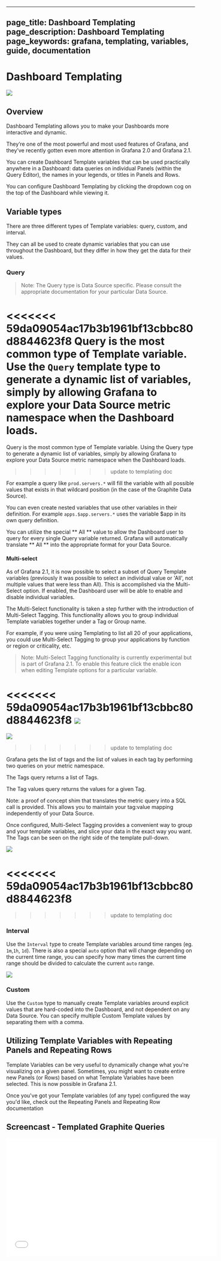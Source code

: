 ----
page_title: Dashboard Templating
page_description: Dashboard Templating
page_keywords: grafana, templating, variables, guide,  documentation
---

# Dashboard Templating
![](/img/v2/templating_var_list.png)

## Overview

Dashboard Templating allows you to make your Dashboards more interactive and dynamic. 

They’re one of the most powerful and most used features of Grafana, and they’ve recently gotten even more attention in Grafana 2.0 and Grafana 2.1.

You can create Dashboard Template variables that can be used practically anywhere in a Dashboard: data queries on individual Panels (within the Query Editor), the names in your legends, or titles in Panels and Rows.

You can configure Dashboard Templating by clicking the dropdown cog on the top of the Dashboard while viewing it.


## Variable types

There are three different types of Template variables: query, custom, and interval.

They can all be used to create dynamic variables that you can use throughout the Dashboard, but they differ in how they get the data for their values.


### Query

 > Note: The Query type is Data Source specific. Please consult the appropriate documentation for your particular Data Source.

<<<<<<< 59da09054ac17b3b1961bf13cbbc80d8844623f8
Query is the most common type of Template variable. Use the `Query` template type to generate a dynamic list of variables, simply by allowing Grafana to explore your Data Source metric namespace when the Dashboard loads.
=======
Query is the most common type of Template variable. Using the Query type to generate a dynamic list of variables, simply by allowing Grafana to explore your Data Source metric namespace when the Dashboard loads.
>>>>>>> update to templating doc

For example a query like `prod.servers.*` will fill the variable with all possible values that exists in that wildcard position (in the case of the Graphite Data Source).

You can even create nested variables that use other variables in their definition. For example `apps.$app.servers.*` uses the variable $app in its own query definition.

You can utilize the special ** All ** value to allow the Dashboard user to query for every single Query variable returned. Grafana will automatically translate ** All ** into the appropriate format for your Data Source.

#### Multi-select
As of Grafana 2.1, it is now possible to select a subset of Query Template variables (previously it was possible to select an individual value or 'All', not multiple values that were less than All). This is accomplished via the Multi-Select option. If enabled, the Dashboard user will be able to enable and disable individual variables.

The Multi-Select functionality is taken a step further with the introduction of Multi-Select Tagging. This functionality allows you to group individual Template variables together under a Tag or Group name. 

For example, if you were using Templating to list all 20 of your applications, you could use Multi-Select Tagging to group your applications by function or region or criticality, etc. 

 > Note: Multi-Select Tagging functionality is currently experimental but is part of Grafana 2.1. To enable this feature click the enable icon when editing Template options for a particular variable.

<<<<<<< 59da09054ac17b3b1961bf13cbbc80d8844623f8
<img class="no-shadow" src="/img/v2/template-tags-config.png">
=======
![](/img/v2/tag_groups.jpg)
>>>>>>> update to templating doc

Grafana gets the list of tags and the list of values in each tag by performing two queries on your metric namespace.

The Tags query returns a list of Tags.

The Tag values query returns the values for a given Tag.

Note: a proof of concept shim that translates the metric query into a SQL call is provided. This allows you to maintain your tag:value mapping independently of your Data Source.

Once configured, Multi-Select Tagging provides a convenient way to group and your template variables, and slice your data in the exact way you want. The Tags can be seen on the right side of the template pull-down.

![](/img/v2/multi-select.gif)


<<<<<<< 59da09054ac17b3b1961bf13cbbc80d8844623f8
=======

>>>>>>> update to templating doc
### Interval

Use the `Interval` type to create Template variables around time ranges (eg. `1m`,`1h`, `1d`). There is also a special `auto` option that will change depending on the current time range, you can specify how many times the current time range should be divided to calculate the current `auto` range.

![](/img/v2/templated_variable_parameter.png)

### Custom

Use the `Custom` type to manually create Template variables around explicit values that are hard-coded into the Dashboard, and not dependent on any Data Source. You can specify multiple Custom Template values by separating them with a comma. 

## Utilizing Template Variables with Repeating Panels and Repeating Rows

Template Variables can be very useful to dynamically change what you're visualizing on a given panel. Sometimes, you might want to create entire new Panels (or Rows) based on what Template Variables have been selected. This is now possible in Grafana 2.1.

Once you've got your Template variables (of any type) configured the way you'd like, check out the Repeating Panels and Repeating Row documentation

## Screencast - Templated Graphite Queries

<iframe width="561" height="315" src="//www.youtube.com/embed/FhNUrueWwOk?list=PLDGkOdUX1Ujo3wHw9-z5Vo12YLqXRjzg2" frameborder="0" allowfullscreen></iframe>

